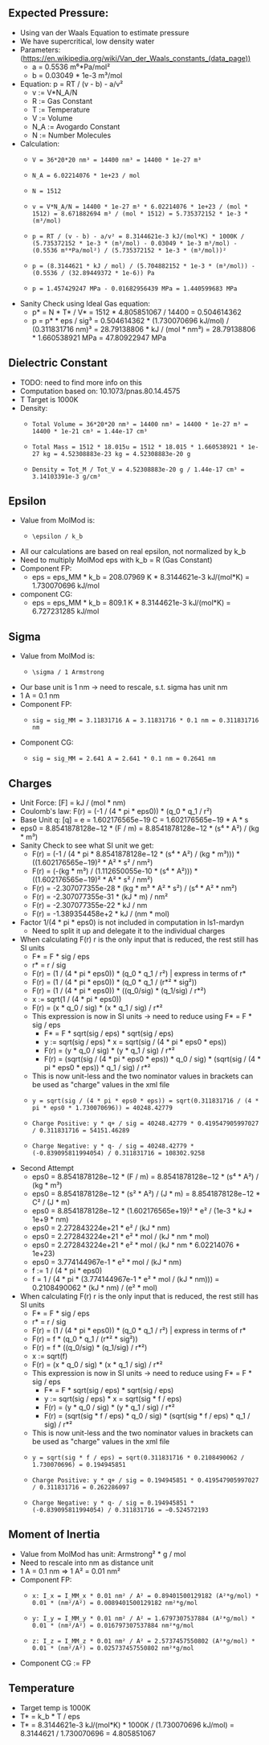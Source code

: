 ## Expected Pressure:
- Using van der Waals Equation to estimate pressure 
- We have supercritical, low density water
- Parameters: (https://en.wikipedia.org/wiki/Van_der_Waals_constants_(data_page))
  - a = 0.5536 m⁶*Pa/mol²
  - b = 0.03049 * 1e-3 m³/mol
- Equation: p = RT / (v - b) - a/v²
  - v := V*N_A/N
  - R := Gas Constant
  - T := Temperature
  - V := Volume
  - N_A := Avogardo Constant
  - N := Number Molecules
- Calculation:
  -     V = 36*20*20 nm³ = 14400 nm³ = 14400 * 1e-27 m³ 
  -     N_A = 6.02214076 * 1e+23 / mol
  -     N = 1512
  -     v = V*N_A/N = 14400 * 1e-27 m³ * 6.02214076 * 1e+23 / (mol * 1512) = 8.671882694 m³ / (mol * 1512) = 5.735372152 * 1e-3 * (m³/mol)
  -     p = RT / (v - b) - a/v² = 8.3144621e-3 kJ/(mol*K) * 1000K / (5.735372152 * 1e-3 * (m³/mol) - 0.03049 * 1e-3 m³/mol) - (0.5536 m⁶*Pa/mol²) / (5.735372152 * 1e-3 * (m³/mol))²
  -     p = (8.3144621 * kJ / mol) / (5.704882152 * 1e-3 * (m³/mol)) - (0.5536 / (32.89449372 * 1e-6)) Pa
  -     p = 1.457429247 MPa - 0.01682956439 MPa = 1.440599683 MPa
- Sanity Check using Ideal Gas equation:
  - p* = N * T* / V* = 1512 * 4.805851067 / 14400 = 0.504614362
  - p = p* * eps / sig³ = 0.504614362 * (1.730070696 kJ/mol) / (0.311831716 nm)³ = 28.79138806 * kJ / (mol * nm³) = 28.79138806 * 1.660538921 MPa = 47.80922947 MPa 

## Dielectric Constant
- TODO: need to find more info on this
- Computation based on: 10.1073/pnas.80.14.4575
- T Target is 1000K
- Density: 
  -     Total Volume = 36*20*20 nm³ = 14400 nm³ = 14400 * 1e-27 m³ = 14400 * 1e-21 cm³ = 1.44e-17 cm³  
  -     Total Mass = 1512 * 18.015u = 1512 * 18.015 * 1.660538921 * 1e-27 kg = 4.52308883e-23 kg = 4.52308883e-20 g
  -     Density = Tot_M / Tot_V = 4.52308883e-20 g / 1.44e-17 cm³ = 3.14103391e-3 g/cm³

## Epsilon
- Value from MolMod is:
  *     \epsilon / k_b 
- All our calculations are based on real epsilon, not normalized by k_b
- Need to multiply MolMod eps with k_b = R (Gas Constant)
- Component FP:
  * eps = eps_MM * k_b = 208.07969 K * 8.3144621e-3 kJ/(mol*K) = 1.730070696 kJ/mol
- component CG:
  * eps = eps_MM * k_b = 809.1 K * 8.3144621e-3 kJ/(mol*K) = 6.727231285 kJ/mol

## Sigma
- Value from MolMod is:
  *     \sigma / 1 Armstrong
- Our base unit is 1 nm -> need to rescale, s.t. sigma has unit nm
- 1 A = 0.1 nm
- Component FP:
  *     sig = sig_MM = 3.11831716 A = 3.11831716 * 0.1 nm = 0.311831716 nm 
- Component CG:
  *     sig = sig_MM = 2.641 A = 2.641 * 0.1 nm = 0.2641 nm

## Charges
- Unit Force: [F] = kJ / (mol * nm)
- Coulomb's law: F(r) = (-1 / (4 * pi * eps0)) * (q_0 * q_1 / r²)
- Base Unit q: [q] = e = 1.602176565e−19 C = 1.602176565e−19 * A * s 
- eps0 = 8.8541878128e−12 * (F / m) = 8.8541878128e−12 * (s⁴ * A²) / (kg * m³)
- Sanity Check to see what SI unit we get:
  - F(r) =  (-1 / (4 * pi * 8.8541878128e−12 * (s⁴ * A²) / (kg * m³))) * ((1.602176565e−19)² * A² * s² / nm²)
  - F(r) =  (-(kg * m³) / (1.112650055e-10 * (s⁴ * A²))) * ((1.602176565e−19)² * A² * s² / nm²)
  - F(r) =  -2.307077355e-28 * (kg * m³ * A² * s²) / (s⁴ * A² * nm²)
  - F(r) =  -2.307077355e-31 * (kJ * m) / nm²
  - F(r) =  -2.307077355e-22 * kJ / nm
  - F(r) =  -1.389354458e+2 * kJ / (nm * mol)
- Factor 1/(4 * pi * eps0) is not included in computation in ls1-mardyn
  - Need to split it up and delegate it to the individual charges
- When calculating F(r) r is the only input that is reduced, the rest still has SI units
  - F* = F * sig / eps
  - r* = r / sig
  - F(r) = (1 / (4 * pi * eps0)) * (q_0 * q_1 / r²)    |     express in terms of r* 
  - F(r) = (1 / (4 * pi * eps0)) * (q_0 * q_1 / (r*² * sig²))
  - F(r) = (1 / (4 * pi * eps0)) * ((q_0/sig) * (q_1/sig) / r*²)
  - x := sqrt(1 / (4 * pi * eps0))
  - F(r) = (x * q_0 / sig) * (x * q_1 / sig) / r*²
  - This expression is now in SI units -> need to reduce using F* = F * sig / eps
    - F* = F * sqrt(sig / eps) * sqrt(sig / eps)
    - y := sqrt(sig / eps) * x = sqrt(sig / (4 * pi * eps0 * eps))
    - F(r) = (y * q_0 / sig) * (y * q_1 / sig) / r*²
    - F(r) = (sqrt(sig / (4 * pi * eps0 * eps)) * q_0 / sig) * (sqrt(sig / (4 * pi * eps0 * eps)) * q_1 / sig) / r*²
  - This is now unit-less and the two nominator values in brackets can be used as "charge" values in the xml file
  -     y = sqrt(sig / (4 * pi * eps0 * eps)) = sqrt(0.311831716 / (4 * pi * eps0 * 1.730070696)) = 40248.42779
  -     Charge Positive: y * q+ / sig = 40248.42779 * 0.419547905997027 / 0.311831716 = 54151.46289
  -     Charge Negative: y * q- / sig = 40248.42779 * (-0.839095811994054) / 0.311831716 = 108302.9258


- Second Attempt
  - eps0 = 8.8541878128e−12 * (F / m) = 8.8541878128e−12 * (s⁴ * A²) / (kg * m³)
  - eps0 = 8.8541878128e−12 * (s² * A²) / (J * m) = 8.8541878128e−12 * C² / (J * m)
  - eps0 = 8.8541878128e−12 * (1.602176565e+19)² * e² / (1e-3 * kJ * 1e+9 * nm)
  - eps0 = 2.272843224e+21 * e² / (kJ * nm)
  - eps0 = 2.272843224e+21 * e² * mol / (kJ * nm * mol)
  - eps0 = 2.272843224e+21 * e² * mol / (kJ * nm * 6.02214076 * 1e+23)
  - eps0 = 3.774144967e-1 * e² * mol / (kJ * nm)
  - f := 1 / (4 * pi * eps0)
  - f = 1 / (4 * pi * (3.774144967e-1 * e² * mol / (kJ * nm))) = 0.2108490062 * (kJ * nm) / (e² * mol)
- When calculating F(r) r is the only input that is reduced, the rest still has SI units
  - F* = F * sig / eps
  - r* = r / sig
  - F(r) = (1 / (4 * pi * eps0)) * (q_0 * q_1 / r²)    |     express in terms of r*
  - F(r) = f * (q_0 * q_1 / (r*² * sig²))
  - F(r) = f * ((q_0/sig) * (q_1/sig) / r*²)
  - x := sqrt(f)
  - F(r) = (x * q_0 / sig) * (x * q_1 / sig) / r*²
  - This expression is now in SI units -> need to reduce using F* = F * sig / eps
    - F* = F * sqrt(sig / eps) * sqrt(sig / eps)
    - y := sqrt(sig / eps) * x = sqrt(sig * f / eps) 
    - F(r) = (y * q_0 / sig) * (y * q_1 / sig) / r*²
    - F(r) = (sqrt(sig * f / eps) * q_0 / sig) * (sqrt(sig * f / eps) * q_1 / sig) / r*²
  - This is now unit-less and the two nominator values in brackets can be used as "charge" values in the xml file
  -     y = sqrt(sig * f / eps) = sqrt(0.311831716 * 0.2108490062 / 1.730070696) = 0.194945851
  -     Charge Positive: y * q+ / sig = 0.194945851 * 0.419547905997027 / 0.311831716 = 0.262286097
  -     Charge Negative: y * q- / sig = 0.194945851 * (-0.839095811994054) / 0.311831716 = −0.524572193

## Moment of Inertia
- Value from MolMod has unit: Armstrong² * g / mol
- Need to rescale into nm as distance unit
- 1 A = 0.1 nm => 1 A² = 0.01 nm²
- Component FP:
  *     x: I_x = I_MM_x * 0.01 nm² / A² = 0.89401500129182 (A²*g/mol) * 0.01 * (nm²/A²) = 0.0089401500129182 nm²*g/mol
  *     y: I_y = I_MM_y * 0.01 nm² / A² = 1.6797307537884 (A²*g/mol) * 0.01 * (nm²/A²) = 0.016797307537884 nm²*g/mol
  *     z: I_z = I_MM_z * 0.01 nm² / A² = 2.5737457550802 (A²*g/mol) * 0.01 * (nm²/A²) = 0.025737457550802 nm²*g/mol
- Component CG := FP

## Temperature
- Target temp is 1000K
- T* = k_b * T / eps
- T* = 8.3144621e-3 kJ/(mol*K) * 1000K / (1.730070696 kJ/mol) = 8.3144621 / 1.730070696 = 4.805851067  